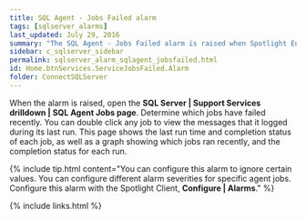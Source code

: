 ```yaml
---
title: SQL Agent - Jobs Failed alarm
tags: [sqlserver_alarms]
last_updated: July 29, 2016
summary: "The SQL Agent - Jobs Failed alarm is raised when Spotlight Enterprise detects that at least one SQL Agent job has failed in the last few minutes."
sidebar: c_sqlserver_sidebar
permalink: sqlserver_alarm_sqlagent_jobsfailed.html
id: Home.btnServices.ServiceJobsFailed.Alarm
folder: ConnectSQLServer
---
```






When the alarm is raised, open the **SQL Server \| Support Services drilldown \| SQL Agent Jobs page**. Determine which jobs have failed recently. You can double click any job to view the messages that it logged during its last run. This page shows the last run time and completion status of each job, as well as a graph showing which jobs ran recently, and the completion status for each run.

{% include tip.html content="You can configure this alarm to ignore certain values. You can configure different alarm severities for specific agent jobs. Configure this alarm with the Spotlight Client, **Configure \| Alarms**." %}



{% include links.html %}
